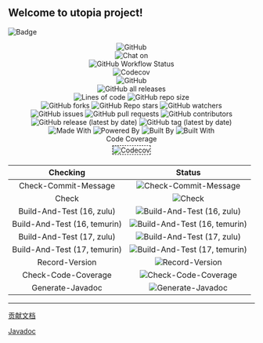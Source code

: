 ## Welcome to utopia project!

![Badge](https://socialify.git.ci/moe-org/utopia/image?language=1&logo=https%3A%2F%2Fraw.githubusercontent.com%2Fmoe-org%2Futopia%2Fmaster%2Ficon%2FUtopia.png&owner=1&theme=Light)

<p align="center">
    <img alt="GitHub" src="https://img.shields.io/github/license/moe-org/utopia?style=for-the-badge" />
    <!------------------------>
    <br>
    <!------------------------>
    <img alt="Chat on" src="https://img.shields.io/badge/Chat%20On-QQ-blue?style=for-the-badge&logo=tencentqq">
    <!------------------------>
    <br>
    <!------------------------>
    <img alt="GitHub Workflow Status" src="https://img.shields.io/github/workflow/status/moe-org/utopia/CI%20And%20CD?style=for-the-badge">
    <!------------------------>
    <br>
    <!------------------------>
    <img alt="Codecov" src="https://img.shields.io/codecov/c/github/moe-org/utopia?label=Code%20Coverage&style=for-the-badge&token=EIQ5NBKM5I"/>
    <!------------------------>
    <br>
    <!------------------------>
    <img alt="GitHub" src="https://img.shields.io/badge/commitizen-friendly-brightgreen.svg?style=for-the-badge" />
    <!------------------------>
    <br>
    <!------------------------>
    <img alt="GitHub all releases" src="https://img.shields.io/github/downloads/moe-org/utopia/total?style=for-the-badge">
    <!------------------------>
    <br>
    <!------------------------>
    <img alt="Lines of code" src="https://img.shields.io/tokei/lines/github/moe-org/utopia?style=for-the-badge">
    <img alt="GitHub repo size" src="https://img.shields.io/github/repo-size/moe-org/utopia?style=for-the-badge">
    <!------------------------>
    <br>
    <!------------------------>
    <img alt="GitHub forks" src="https://img.shields.io/github/forks/moe-org/utopia?style=for-the-badge">
    <img alt="GitHub Repo stars" src="https://img.shields.io/github/stars/moe-org/utopia?style=for-the-badge">
    <img alt="GitHub watchers" src="https://img.shields.io/github/watchers/moe-org/utopia?style=for-the-badge">
    <!------------------------>
    <br>
    <!------------------------>
    <img alt="GitHub issues" src="https://img.shields.io/github/issues/moe-org/utopia?style=for-the-badge">
    <img alt="GitHub pull requests" src="https://img.shields.io/github/issues-pr/moe-org/utopia?style=for-the-badge">
    <img alt="GitHub contributors" src="https://img.shields.io/github/contributors-anon/moe-org/utopia?color=green&style=for-the-badge">
    <!------------------------>
    <br>
    <!------------------------>
    <img alt="GitHub release (latest by date)" src="https://img.shields.io/github/v/release/moe-org/utopia?style=for-the-badge">
    <img alt="GitHub tag (latest by date)" src="https://img.shields.io/github/v/tag/moe-org/utopia?label=snapshot&style=for-the-badge">
    <!------------------------>
    <br>
    <!------------------------>
    <img alt="Made With" src="https://img.shields.io/badge/Made%20With-Java-blue?style=for-the-badge&logo=java">
    <img alt="Powered By" src="https://img.shields.io/badge/Powered%20By-Coffee%E2%98%95-blue?style=for-the-badge">
    <img alt="Built By" src="https://img.shields.io/badge/Built%20By-developer-blue?style=for-the-badge">
    <img alt="Built With" src="https://img.shields.io/badge/Built%20With-%E2%9D%A4%EF%B8%8F-blue?style=for-the-badge">
    <!------------------------>
    <br>
    <!------------------------>
    Code Coverage
    <br>
    <img style="margin: 5px;border: 1px dashed #000000;" alt="Codecov" src="https://codecov.io/gh/moe-org/utopia/branch/master/graphs/commits.svg">                           
</p>

<!---ubadge-auto-list-begin-->
| Checking | Status |
| :-------:|:------:|
| Check-Commit-Message | ![Check-Commit-Message](https://img.shields.io/badge/build-passing-green?style=for-the-badge&logo=appveyor) |
| Check | ![Check](https://img.shields.io/badge/build-passing-green?style=for-the-badge&logo=appveyor) |
| Build-And-Test (16, zulu) | ![Build-And-Test (16, zulu)](https://img.shields.io/badge/build-passing-green?style=for-the-badge&logo=appveyor) |
| Build-And-Test (16, temurin) | ![Build-And-Test (16, temurin)](https://img.shields.io/badge/build-passing-green?style=for-the-badge&logo=appveyor) |
| Build-And-Test (17, zulu) | ![Build-And-Test (17, zulu)](https://img.shields.io/badge/build-passing-green?style=for-the-badge&logo=appveyor) |
| Build-And-Test (17, temurin) | ![Build-And-Test (17, temurin)](https://img.shields.io/badge/build-passing-green?style=for-the-badge&logo=appveyor) |
| Record-Version | ![Record-Version](https://img.shields.io/badge/build-passing-green?style=for-the-badge&logo=appveyor) |
| Check-Code-Coverage | ![Check-Code-Coverage](https://img.shields.io/badge/build-passing-green?style=for-the-badge&logo=appveyor) |
| Generate-Javadoc | ![Generate-Javadoc](https://img.shields.io/badge/build-failed-red?style=for-the-badge&logo=appveyor) |
<!---ubadge-auto-list-end-->

---------

[贡献文档](https://github.com/moe-org/utopia/blob/master/contribution.md)

[Javadoc](https://utopia.doc.kawayi.moe/)

